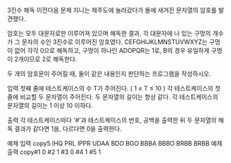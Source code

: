 3진수 해독
이전다음
문제
지니는 제주도에 놀러갔다가 돌에 새겨진 문자열의 암호를 발견했다.

암호는 모두 대문자로만 이루어져 있으며 해독한 결과, 각 대문자에 나 있는 구멍의 개수가 그 문자의 수인 3진수로 이루어진 암호였다. CEFGHIJKLMNSTUVWXYZ는 구멍이 없어 각각 0으로 해독하고, 구멍이 하나인 ADOPQR는 1로, B의 경우 유일하게 구멍이 2개이므로 2로 해독한다.

두 개의 암호문이 주어질 때, 둘이 같은 내용인지 판단하는 프로그램을 작성하시오.



입력
첫째 줄에 테스트케이스의 수 T가 주어진다. ( 1 ≤ T ≤ 10 )
각 테스트케이스의 첫 줄에 비교할 두 문자열이 주어진다. 두 문자열의 길이는 항상 같다.
각 테스트케이스의 문자열의 길이는 1 이상 10 이하다.



출력
각 테스트케이스마다 '#'과 테스트케이스의 번호, 공백을 출력한 뒤 두 문자열의 해독 결과가 같다면 1을, 다르다면 0을 출력한다.



예제 입력
copy5
IHQ PRL
IPPR UDAA
BDO BGO
BBBA BBBO
BRBB BRBB
예제 출력
copy#1 0
#2 1
#3 0
#4 1
#5 1